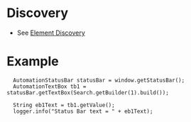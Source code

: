 # Discovery 
* See [Element Discovery](element-discovery.md)

# Example

```
  AutomationStatusBar statusBar = window.getStatusBar();
  AutomationTextBox tb1 = statusBar.getTextBox(Search.getBuilder(1).build());

  String eb1Text = tb1.getValue();
  logger.info("Status Bar text = " + eb1Text);
```